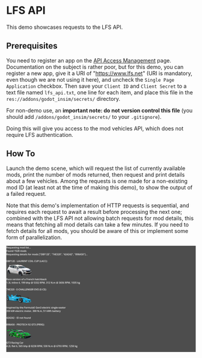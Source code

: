 # LFS API

This demo showcases requests to the LFS API.

## Prerequisites

You need to register an app on the [API Access Management](https://www.lfs.net/account/api) page.
Documentation on the subject is rather poor, but for this demo, you can register a new app, give it
a URI of "https://www.lfs.net" (URI is mandatory, even though we are not using it here), and uncheck
the `Single Page Application` checkbox. Then save your `Client ID` and `Client Secret` to a text
file named `lfs_api.txt`, one line for each item, and place this file in the
`res://addons/godot_insim/secrets/` directory.

For non-demo use, an **important note: do not version control this file** (you should add
`/addons/godot_insim/secrets/` to your `.gitignore`).

Doing this will give you access to the mod vehicles API, which does not require LFS authentication.

## How To

Launch the demo scene, which will request the list of currently available mods, print the number
of mods returned, then request and print details about a few vehicles. Among the requests is one
made for a non-existing mod ID (at least not at the time of making this demo), to show the output
of a failed request.

Note that this demo's implementation of HTTP requests is sequential, and requires each request to
await a result before processing the next one; combined with the LFS API not allowing batch
requests for mod details, this means that fetching all mod details can take a few minutes.
If you need to fetch details for all mods, you should be aware of this or implement some form
of parallelization.

![LFS API mods](./screenshots/lfs_api_mods.jpg)
